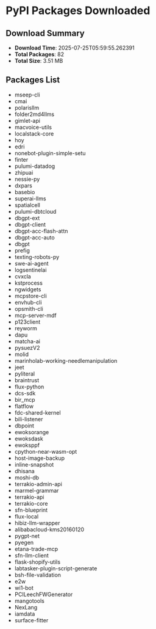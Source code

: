 # PyPI Packages Downloaded

## Download Summary
- **Download Time**: 2025-07-25T05:59:55.262391
- **Total Packages**: 82
- **Total Size**: 3.51 MB

## Packages List
- mseep-cli
- cmai
- polarisllm
- folder2md4llms
- gimlet-api
- macvoice-utils
- localstack-core
- hoy
- edri
- nonebot-plugin-simple-setu
- finter
- pulumi-datadog
- zhipuai
- nessie-py
- dxpars
- basebio
- superai-llms
- spatialcell
- pulumi-dbtcloud
- dbgpt-ext
- dbgpt-client
- dbgpt-acc-flash-attn
- dbgpt-acc-auto
- dbgpt
- prefig
- texting-robots-py
- swe-ai-agent
- logsentinelai
- cvxcla
- kstprocess
- ngwidgets
- mcpstore-cli
- envhub-cli
- opsmith-cli
- mcp-server-mdf
- p123client
- reyworm
- dapu
- matcha-ai
- pysuezV2
- molid
- marinholab-working-needlemanipulation
- jeet
- pyliteral
- braintrust
- flux-python
- dcs-sdk
- bir_mcp
- flatflow
- fdc-shared-kernel
- bili-listener
- dbpoint
- ewoksorange
- ewoksdask
- ewoksppf
- cpython-near-wasm-opt
- host-image-backup
- inline-snapshot
- dhisana
- moshi-db
- terrakio-admin-api
- marmel-grammar
- terrakio-api
- terrakio-core
- sfn-blueprint
- flux-local
- hibiz-llm-wrapper
- alibabacloud-kms20160120
- pygpt-net
- pyegen
- etana-trade-mcp
- sfn-llm-client
- flask-shopify-utils
- labtasker-plugin-script-generate
- bsh-file-validation
- e2w
- wi1-bot
- PCILeechFWGenerator
- mangotools
- NexLang
- iamdata
- surface-fitter
